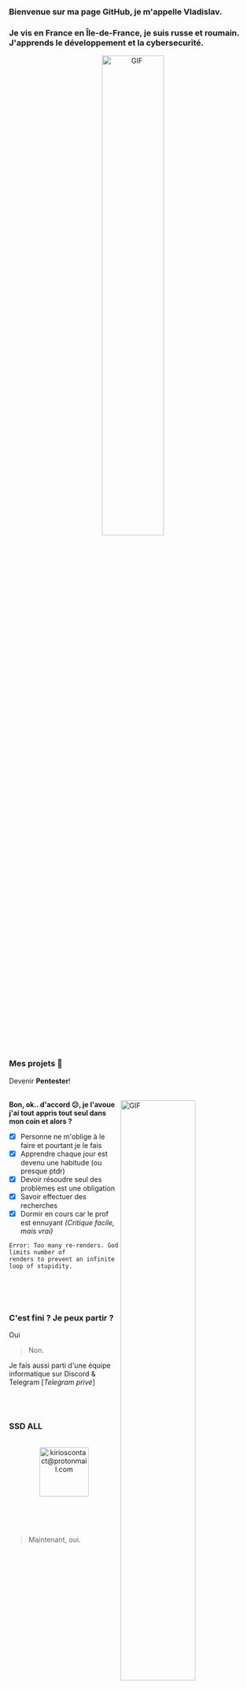### Bienvenue sur ma page GitHub, je m'appelle Vladislav.

### Je vis en France en Île-de-France, je suis russe et roumain. J'apprends le développement et la cybersecurité.

<p align="center">
  <img align="center" width="50%" alt="GIF" src="https://www.kana.fr/assets/uploads/2017/11/hunter-x-hunter-kuroro-lucifuru.gif"/>
</p>
<br>
<br>
<br>



### Mes projets 🔨

Devenir **Pentester**!
<br>
<br>

<img align="right" width="55%" alt="GIF" src="https://media2.giphy.com/media/4bSoQR9w5h0TC/giphy.gif?cid=ecf05e4793jjn9026h57tyfnm5ej1i8yq0b8aqs03ieluu5r&rid=giphy.gif&ct=g"></img>



**Bon, ok.. d'accord 😕, je l'avoue j'ai tout appris tout seul dans mon coin et alors ?**
  - [x] Personne ne m'oblige à le faire et pourtant je le fais
  - [x] Apprendre chaque jour est devenu une habitude (ou presque ptdr)
  - [x] Devoir résoudre seul des problèmes est une obligation
  - [x] Savoir effectuer des recherches
  - [x] Dormir en cours car le prof est ennuyant *(Critique facile, mais vrai)*
  ``` 
  Error: Too many re-renders. God limits number of
  renders to prevent an infinite loop of stupidity.
  ```
 <br>
 <br>
 <br>


### C'est fini ? Je peux partir ?

Oui
> Non.


Je fais aussi parti d'une équipe informatique sur Discord & Telegram [*Telegram privé*]

  <br>
  <br>

### SSD ALL

<p align="center">
  <br/>
  <a href="https://discord.gg/ssdfr">
    <img alt="kirioscontact@protonmail.com" height="100px" width="100px" src="https://cdn.discordapp.com/icons/955553274512162847/a_24da100c48c955139e6e6941059ac4c1.gif"/>
  <a>
  </p>
  <br>
  <br>
  <br>
    
    
> Maintenant, oui.

<p align="center">
  <img align="center" width="60%" alt="GIF" src="https://s1.qwant.com/thumbr/0x0/8/8/3c840a41fea0406e8dd37bb3738615ef96001d73bb56dd1bf4237ef294776f/77e5bb7981ad407aa62aa7233f7b5030.gif?u=https%3A%2F%2Fi.pinimg.com%2Foriginals%2F77%2Fe5%2Fbb%2F77e5bb7981ad407aa62aa7233f7b5030.gif&q=0&b=1&p=0&a=1"/>
</p>

